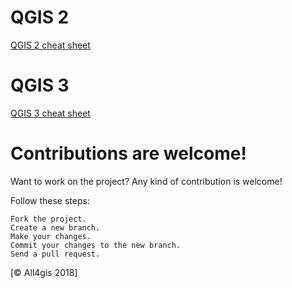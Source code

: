 # QGIS 2 
[QGIS 2 cheat sheet](https://github.com/All4Gis/QGIS-cheat-sheet/tree/master/QGIS2.md)

# QGIS 3 
[QGIS 3 cheat sheet](https://github.com/All4Gis/QGIS-cheat-sheet/tree/master/QGIS3.rst)

# Contributions are welcome!

Want to work on the project? Any kind of contribution is welcome!

Follow these steps:

	Fork the project.
	Create a new branch.
	Make your changes.
	Commit your changes to the new branch.
	Send a pull request.

[© All4gis 2018]


